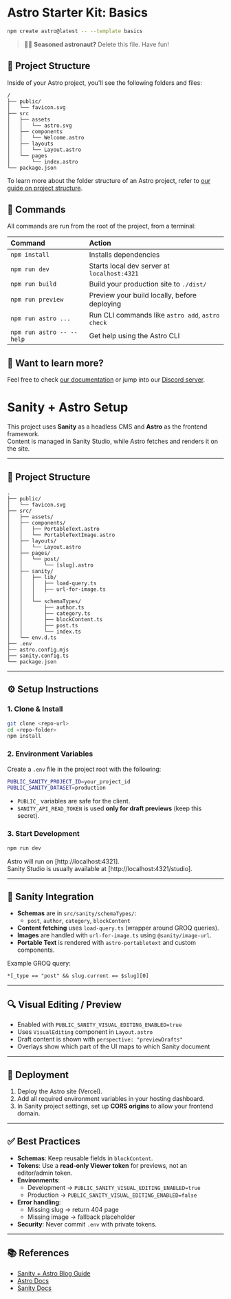 # Astro Starter Kit: Basics

```sh
npm create astro@latest -- --template basics
```

> 🧑‍🚀 **Seasoned astronaut?** Delete this file. Have fun!

## 🚀 Project Structure

Inside of your Astro project, you'll see the following folders and files:

```text
/
├── public/
│   └── favicon.svg
├── src
│   ├── assets
│   │   └── astro.svg
│   ├── components
│   │   └── Welcome.astro
│   ├── layouts
│   │   └── Layout.astro
│   └── pages
│       └── index.astro
└── package.json
```

To learn more about the folder structure of an Astro project, refer to [our guide on project structure](https://docs.astro.build/en/basics/project-structure/).

## 🧞 Commands

All commands are run from the root of the project, from a terminal:

| Command                   | Action                                           |
| :------------------------ | :----------------------------------------------- |
| `npm install`             | Installs dependencies                            |
| `npm run dev`             | Starts local dev server at `localhost:4321`      |
| `npm run build`           | Build your production site to `./dist/`          |
| `npm run preview`         | Preview your build locally, before deploying     |
| `npm run astro ...`       | Run CLI commands like `astro add`, `astro check` |
| `npm run astro -- --help` | Get help using the Astro CLI                     |

## 👀 Want to learn more?

Feel free to check [our documentation](https://docs.astro.build) or jump into our [Discord server](https://astro.build/chat).




# Sanity + Astro Setup

This project uses **Sanity** as a headless CMS and **Astro** as the frontend framework.  
Content is managed in Sanity Studio, while Astro fetches and renders it on the site.  


---

## 📂 Project Structure

```
.
├── public/
│   └── favicon.svg
├── src/
│   ├── assets/
│   ├── components/
│   │   ├── PortableText.astro
│   │   └── PortableTextImage.astro
│   ├── layouts/
│   │   └── Layout.astro
│   ├── pages/
│   │   └── post/
│   │       └── [slug].astro
│   ├── sanity/
│   │   ├── lib/
│   │   │   ├── load-query.ts
│   │   │   ├── url-for-image.ts
│   │   │  
│   │   └── schemaTypes/
│   │       ├── author.ts
│   │       ├── category.ts
│   │       ├── blockContent.ts
│   │       ├── post.ts
│   │       └── index.ts
│   └── env.d.ts
├── .env
├── astro.config.mjs
├── sanity.config.ts
└── package.json
```

---

## ⚙️ Setup Instructions

### 1. Clone & Install
```bash
git clone <repo-url>
cd <repo-folder>
npm install
```

### 2. Environment Variables
Create a `.env` file in the project root with the following:

```bash
PUBLIC_SANITY_PROJECT_ID=your_project_id
PUBLIC_SANITY_DATASET=production
```

- `PUBLIC_` variables are safe for the client.  
- `SANITY_API_READ_TOKEN` is used **only for draft previews** (keep this secret).  

### 3. Start Development
```bash
npm run dev
```
Astro will run on [http://localhost:4321].  
Sanity Studio is usually available at [http://localhost:4321/studio].

---

## 📝 Sanity Integration

- **Schemas** are in `src/sanity/schemaTypes/`:
  - `post`, `author`, `category`, `blockContent`
- **Content fetching** uses `load-query.ts` (wrapper around GROQ queries).
- **Images** are handled with `url-for-image.ts` using `@sanity/image-url`.
- **Portable Text** is rendered with `astro-portabletext` and custom components.

Example GROQ query:
```groq
*[_type == "post" && slug.current == $slug][0]
```

---

## 🔍 Visual Editing / Preview

- Enabled with `PUBLIC_SANITY_VISUAL_EDITING_ENABLED=true`
- Uses `VisualEditing` component in `Layout.astro`
- Draft content is shown with `perspective: "previewDrafts"`
- Overlays show which part of the UI maps to which Sanity document

---

## 🚀 Deployment

1. Deploy the Astro site (Vercel).
2. Add all required environment variables in your hosting dashboard.
3. In Sanity project settings, set up **CORS origins** to allow your frontend domain.


---

## ✅ Best Practices

- **Schemas**: Keep reusable fields in `blockContent`.
- **Tokens**: Use a **read-only Viewer token** for previews, not an editor/admin token.
- **Environments**:  
  - Development → `PUBLIC_SANITY_VISUAL_EDITING_ENABLED=true`  
  - Production → `PUBLIC_SANITY_VISUAL_EDITING_ENABLED=false`  
- **Error handling**:  
  - Missing slug → return 404 page  
  - Missing image → fallback placeholder  
- **Security**: Never commit `.env` with private tokens.


---

## 📚 References

- [Sanity + Astro Blog Guide](https://www.sanity.io/docs/developer-guides/sanity-astro-blog)  
- [Astro Docs](https://docs.astro.build)  
- [Sanity Docs](https://www.sanity.io/docs)
